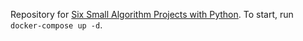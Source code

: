 Repository for [Six Small Algorithm Projects with Python](https://www.manning.com/liveprojectseries/algorithm-projects-python-ser). To start, run `docker-compose up -d`.
